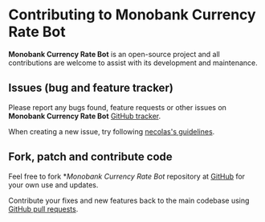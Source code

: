 # Contributing to Monobank Currency Rate Bot

**Monobank Currency Rate Bot** is an open-source project and all contributions
are welcome to assist with its development and maintenance.

## Issues (bug and feature tracker)

Please report any bugs found, feature requests or other issues on
**Monobank Currency Rate Bot** [GitHub tracker][github-issues].

When creating a new issue,
try following [necolas's guidelines][issue-guidelines].

## Fork, patch and contribute code

Feel free to fork **Monobank Currency Rate Bot* repository
at [GitHub][github-project] for your own use and updates.

Contribute your fixes and new features back to the main codebase using
[GitHub pull requests][github-pull-requests].

[github-issues]: https://github.com/vitalijr2/monoratebot/issues
[issue-guidelines]: http://github.com/necolas/issue-guidelines/#readme
[github-project]: https://github.com/vitalijr2/monoratebot
[github-pull-requests]: https://docs.github.com/en/pull-requests/collaborating-with-pull-requests/proposing-changes-to-your-work-with-pull-requests/creating-a-pull-request

